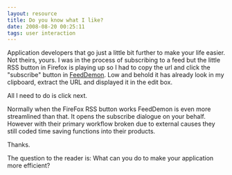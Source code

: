 ```yaml
---
layout: resource
title: Do you know what I like?
date: 2008-08-20 00:25:11
tags: user interaction
---
```

Application developers that go just a little bit further to make your life easier. Not theirs, yours. I was in the process of subscribing to a feed but the little RSS button in Firefox is playing up so I had to copy the url and click the "subscribe" button in <a href="http://www.newsgator.com/">FeedDemon</a>. Low and behold it has already look in my clipboard, extract the URL and displayed it in the edit box.

All I need to do is click next.

Normally when the FireFox RSS button works FeedDemon is even more streamlined than that. It opens the subscribe dialogue on your behalf. However with their primary workflow broken due to external causes they still coded time saving functions into their products.

Thanks.

The question to the reader is: What can you do to make your application more efficient?